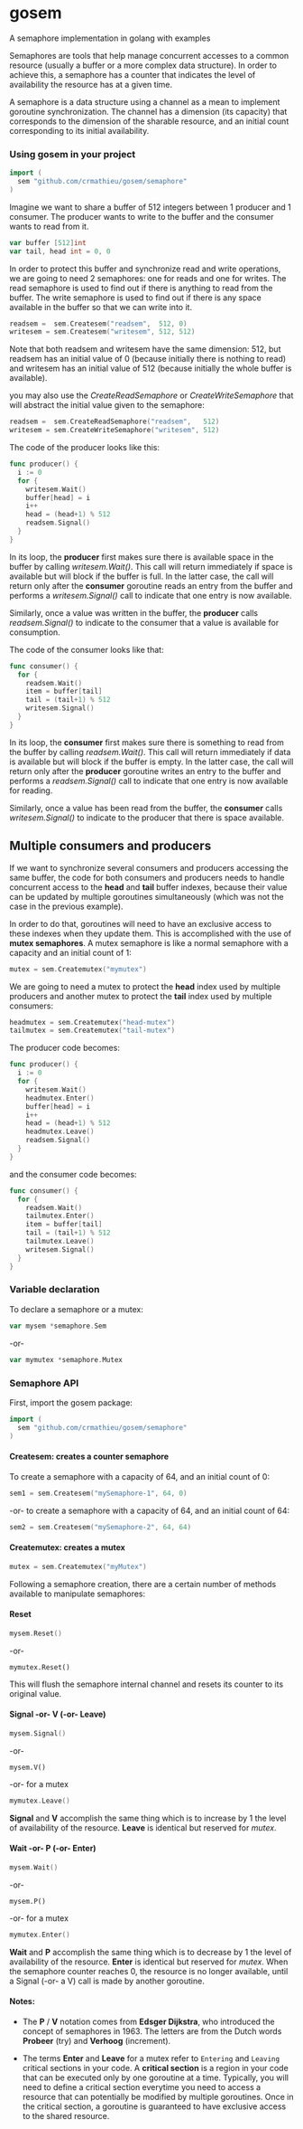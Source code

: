 # gosem
A semaphore implementation in golang with examples

Semaphores are tools that help manage concurrent accesses to a common resource (usually a buffer or a more complex data structure). In order to achieve this, a semaphore has a counter that indicates the level of availability the resource has at a given time.

A semaphore is a data structure using a channel as a mean to implement goroutine synchronization. The channel has a dimension (its capacity) that corresponds to the dimension of the sharable resource, and an initial count corresponding to its initial availability.

### Using gosem in your project
```go
import (
  sem "github.com/crmathieu/gosem/semaphore"
)
```

Imagine we want to share a buffer of 512 integers between 1 producer and 1 consumer. The producer wants to write to the buffer and the consumer wants to read from it.

```go
var buffer [512]int
var tail, head int = 0, 0
```

In order to protect this buffer and synchronize read and write operations, we are going to need 2 semaphores: one for reads and one for writes. The read semaphore is used to find out if there is anything to read from the buffer. The write semaphore is used to find out if there is any space available in the buffer so that we can write into it.

```go
readsem =  sem.Createsem("readsem",  512, 0)
writesem = sem.Createsem("writesem", 512, 512)
```

Note that both readsem and writesem have the same dimension: 512, but readsem has an initial value of 0 (because initially there is nothing to read) and writesem has an initial value of 512 (because initially the whole buffer is available).

you may also use the _CreateReadSemaphore_ or _CreateWriteSemaphore_ that will abstract the initial value given to the semaphore:

```go
readsem =  sem.CreateReadSemaphore("readsem",   512)
writesem = sem.CreateWriteSemaphore("writesem", 512)
```

The code of the producer looks like this:

```go
func producer() {
  i := 0
  for {
    writesem.Wait()
    buffer[head] = i
    i++
    head = (head+1) % 512
    readsem.Signal()
  }
}
```
In its loop, the **producer** first makes sure there is available space in the buffer by calling _writesem.Wait()_. This call will return immediately if space is available but will block if the buffer is full. In the latter case, the call will return only after the **consumer** goroutine reads an entry from the buffer and performs a _writesem.Signal()_ call to indicate that one entry is now available.

Similarly, once a value was written in the buffer, the **producer** calls _readsem.Signal()_ to indicate to the consumer that a value is available for consumption.

The code of the consumer looks like that:

```go
func consumer() {
  for {
    readsem.Wait()
    item = buffer[tail]
    tail = (tail+1) % 512
    writesem.Signal()
  }
}
```

In its loop, the **consumer** first makes sure there is something to read from the buffer by calling _readsem.Wait()_. This call will return immediately if data is available but will block if the buffer is empty. In the latter case, the call will return only after the **producer** goroutine writes an entry to the buffer and performs a _readsem.Signal()_ call to indicate that one entry is now available for reading.

Similarly, once a value has been read from the buffer, the **consumer** calls _writesem.Signal()_ to indicate to the producer that there is space available.


## Multiple consumers and producers
If we want to synchronize several consumers and producers accessing the same buffer, the code for both consumers and producers needs to handle concurrent access to the <b>head</b> and <b>tail</b> buffer indexes, because their value can be updated by multiple goroutines simultaneously (which was not the case in the previous example).

In order to do that, goroutines will need to have an exclusive access to these indexes when they update them. This is accomplished with the use of <b>mutex semaphores</b>. A mutex semaphore is like a normal semaphore with a capacity and an initial count of 1:

```go
mutex = sem.Createmutex("mymutex")
```
We are going to need a mutex to protect the <b>head</b> index used by multiple producers and another mutex to protect the <b>tail</b> index used by multiple consumers:

```go
headmutex = sem.Createmutex("head-mutex")
tailmutex = sem.Createmutex("tail-mutex")
```

The producer code becomes:

```go
func producer() {
  i := 0
  for {
    writesem.Wait()
    headmutex.Enter()
    buffer[head] = i
    i++
    head = (head+1) % 512
    headmutex.Leave()
    readsem.Signal()
  }
}
```

and the consumer code becomes:

```go
func consumer() {
  for {
    readsem.Wait()
    tailmutex.Enter()
    item = buffer[tail]
    tail = (tail+1) % 512
    tailmutex.Leave()
    writesem.Signal()
  }
}
```
### Variable declaration
To declare a semaphore or a mutex:
```go
var mysem *semaphore.Sem
```
-or-
```go
var mymutex *semaphore.Mutex
```

### Semaphore API

First, import the gosem package:

```go
import (
  sem "github.com/crmathieu/gosem/semaphore"
)
```

#### Createsem: creates a counter semaphore

To create a semaphore with a capacity of 64, and an initial count of 0:
```go
sem1 = sem.Createsem("mySemaphore-1", 64, 0)
```
-or- to create a semaphore with a capacity of 64, and an initial count of 64:
```go
sem2 = sem.Createsem("mySemaphore-2", 64, 64)
```

#### Createmutex: creates a mutex  
```go
mutex = sem.Createmutex("myMutex")
```

Following a semaphore creation, there are a certain number of methods available to manipulate semaphores:

#### Reset
```go
mysem.Reset()
```
-or-
```
mymutex.Reset()
```

This will flush the semaphore internal channel and resets its counter to its original value.

#### Signal -or- V (-or- Leave)
```go
mysem.Signal()
```
-or-
```
mysem.V()
```
-or- for a mutex
```go
mymutex.Leave()
```
<b>Signal</b> and <b>V</b> accomplish the same thing which is to increase by 1 the level of availability of the resource. <b>Leave</b> is identical but reserved for <i>mutex</i>.

#### Wait -or- P (-or- Enter)
```go
mysem.Wait()
```
-or-
```
mysem.P()
```
-or- for a mutex
```go
mymutex.Enter()
```
<b>Wait</b> and <b>P</b> accomplish the same thing which is to decrease by 1 the level of availability of the resource. <b>Enter</b> is identical but reserved for <i>mutex</i>. When the semaphore counter reaches 0, the resource is no longer available, until a Signal (-or- a V) call is made by another goroutine.

#### Notes:
- The <b>P</b> / <b>V</b> notation comes from <b>Edsger Dijkstra</b>, who introduced the concept of semaphores in 1963. The letters are from the Dutch words <b>Probeer</b> (try) and <b>Verhoog</b> (increment).

- The terms <b>Enter</b> and <b>Leave</b> for a mutex refer to ```Entering``` and ```Leaving``` critical sections in your code. A <b>critical section</b> is a region in your code that can be executed only by one goroutine at a time. Typically, you will need to define a critical section everytime you need to access a resource that can potentially be modified by multiple goroutines. Once in the critical section, a goroutine is guaranteed to have exclusive access to the shared resource.

